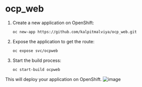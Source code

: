 # ocp_web
1. Create a new application on OpenShift:
    ```bash
    oc new-app https://github.com/kalpitmalviya/ocp_web.git
    ```
2. Expose the application to get the route:
    ```bash
    oc expose svc/ocpweb

3. Start the build process:
    ```bash
    oc start-build ocpweb
    ```

This will deploy your application on OpenShift.
![image](https://github.com/kalpitmalviya/ocp_web/assets/48874264/d4a63e9f-f0df-485d-9537-203b39a99baa)
